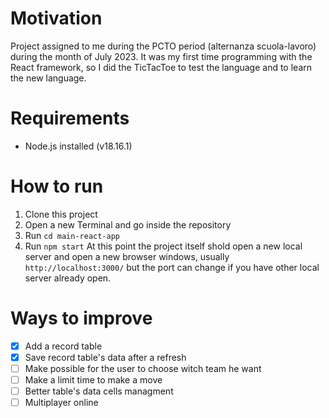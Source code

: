 # Motivation
Project assigned to me during the PCTO period (alternanza scuola-lavoro) during the month of July 2023. It was my first time programming with the React framework, so I did the TicTacToe to test the language and to learn the new language.
# Requirements
- Node.js installed (v18.16.1)
# How to run
1. Clone this project
2. Open a new Terminal and go inside the repository
3. Run `cd main-react-app`
4. Run `npm start`
At this point the project itself shold open a new local server and open a new browser windows, usually `http://localhost:3000/` but the port can change if you have other local server already open.
# Ways to improve
- [X] Add a record table
- [X] Save record table's data after a refresh
- [ ] Make possible for the user to choose witch team he want
- [ ] Make a limit time to make a move
- [ ] Better table's data cells managment
- [ ] Multiplayer online
